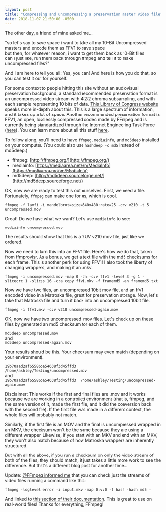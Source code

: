```yaml
---
layout: post
title: "Compressing and uncompressing a preservation master video file"
date: 2018-11-07 21:50:00 -0500
---
```

The other day, a friend of mine asked me...

"so let's say to save space i want to take all my 10-Bit Uncompressed masters and encode them as FFV1 to save space  
but then, for whatever reason, i want to get them back as 10-Bit files  
can i just like, run them back through ffmpeg and tell it to make uncompressed files?"

And I am here to tell you all: Yes, you can! And here is how you do that, so you can test it out for yourself.

For some context to people hitting this site without an audiovisual preservation background, a standard recommended preservation format is an uncompressed video stream with 4:2:2 chroma subsampling, and with each sample representing 10 bits of data. [This Library of Congress website](https://www.loc.gov/preservation/digital/formats/fdd/fdd000353.shtml) speaks more in-depth about this. This is a large spectrum of information, and it takes up a lot of space. Another recommended preservation format is FFV1, an open, losslessly compressed codec made by FFmpeg and is currently being standardized through the Internet Engineering Task Force ([here](https://datatracker.ietf.org/wg/cellar/about/)). You can learn more about all this stuff [here](https://training.ashleyblewer.com/).

To follow along, you'll need to have `ffmpeg`, `mediainfo`, and `md5deep` installed on your computer. (You could also use `hashdeep -c md5` instead of md5deep.)

* ffmpeg: [http://ffmpeg.org/](http://ffmpeg.org/)
* mediainfo: [https://mediaarea.net/en/MediaInfo](https://mediaarea.net/en/MediaInfo)
* md5deep: [http://md5deep.sourceforge.net/](http://md5deep.sourceforge.net/)

OK, now we are ready to test this out ourselves. First, we need a file. Fortunately, `ffmpeg` can make one for us, which is cool.

`ffmpeg -f lavfi -i mandelbrot=size=640x480:rate=25 -c:v v210 -t 5 uncompressed.mov`

Great! Do we have what we want? Let's use `mediainfo` to see:

`mediainfo uncompressed.mov`

The results should show that this is a YUV v210 mov file, just like we ordered.

Now we need to turn this into an FFV1 file. Here's how we do that, taken from [ffmprovisr](https://amiaopensource.github.io/ffmprovisr/#create_FFV1_mkv). As a bonus, we get a text file with the md5 checksums for each frame. This is another perk for using FFV1! I also took the liberty of changing wrappers, and making it an .mkv.

`ffmpeg -i uncompressed.mov -map 0 -dn -c:v ffv1 -level 3 -g 1 -slicecrc 1 -slices 16 -c:a copy ffv1.mkv -f framemd5 -an framemd5.txt`

Now we have two files, an uncompressed 10bit mov file, and an ffv1 encoded video in a Matroska file, great for preservation storage. Now, let's take that Matroska file and turn it back into an uncompressed 10bit file.

`ffmpeg -i ffv1.mkv -c:v v210 uncompressed-again.mov`

OK, now we have two uncompressed .mov files. Let's check up on these files by generated an md5 checksum for each of them. 

`md5deep uncompressed.mov`  
and  
`md5deep uncompressed-again.mov`  

Your results should be this. Your checksum may even match (depending on your environment).  

`19b70aad2af65586ba54638f3d45ffd3  /home/ashley/Testing/uncompressed.mov`  
and  
`19b70aad2af65586ba54638f3d45ffd3  /home/ashley/Testing/uncompressed-again.mov`  

Disclaimer: This works if the first and final files are .mov and it works because we are working in a controlled environment (that is, ffmpeg, and the same version of it, made the first file, and it did the conversion back with the second file). If the first file was made in a different context, the whole files will probably not match.

Similarly, if the first file is an MOV and the final is uncompressed wrapped in an MKV, the checksum won't be the same because they are using a different wrapper. Likewise, if you start with an MKV and end with an MKV, they won't also match because of how Matroska wrappers are inherently structured. 

But with all the above, if you run a checksum on only the video stream of both of the files, they should match, it just takes a little more work to see the difference. But that's a different blog post for another time...

Update: [@FFmpeg informed me](https://twitter.com/FFmpeg/status/1060662187448950784) that you can check just the streams of video files running a command like this:

`ffmpeg -loglevel error -i input.mkv -map 0:v:0 -f hash -hash md5 -`

And linked to [this section of their documentation](https://ffmpeg.org/ffmpeg-formats.html#hash). This is great to use on real-world files! Thanks for everything, FFmpeg!